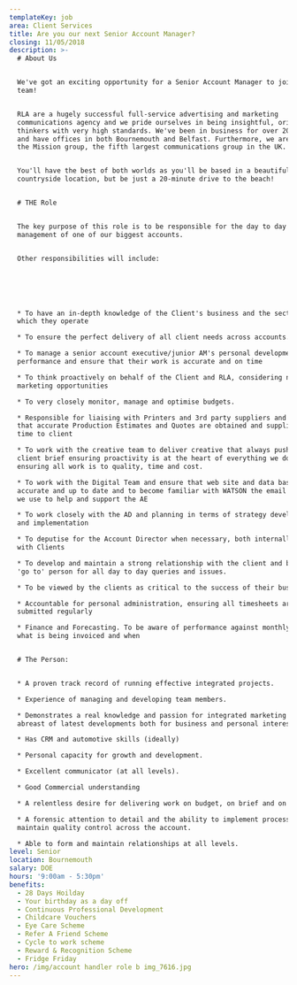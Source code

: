 ```yaml
---
templateKey: job
area: Client Services
title: Are you our next Senior Account Manager?
closing: 11/05/2018
description: >-
  # About Us


  We've got an exciting opportunity for a Senior Account Manager to join our
  team!


  RLA are a hugely successful full-service advertising and marketing
  communications agency and we pride ourselves in being insightful, original
  thinkers with very high standards. We've been in business for over 20 years
  and have offices in both Bournemouth and Belfast. Furthermore, we are part of
  the Mission group, the fifth largest communications group in the UK.


  You'll have the best of both worlds as you'll be based in a beautiful, relaxed
  countryside location, but be just a 20-minute drive to the beach!


  # THE Role


  The key purpose of this role is to be responsible for the day to day
  management of one of our biggest accounts.


  Other responsibilities will include:






  * To have an in-depth knowledge of the Client's business and the sector in
  which they operate

  * To ensure the perfect delivery of all client needs across accounts.

  * To manage a senior account executive/junior AM's personal development and
  performance and ensure that their work is accurate and on time

  * To think proactively on behalf of the Client and RLA, considering new
  marketing opportunities

  * To very closely monitor, manage and optimise budgets.

  * Responsible for liaising with Printers and 3rd party suppliers and ensuring
  that accurate Production Estimates and Quotes are obtained and supplied on
  time to client

  * To work with the creative team to deliver creative that always pushes the
  client brief ensuring proactivity is at the heart of everything we do and
  ensuring all work is to quality, time and cost.

  * To work with the Digital Team and ensure that web site and data bases are
  accurate and up to date and to become familiar with WATSON the email tool that
  we use to help and support the AE

  * To work closely with the AD and planning in terms of strategy development
  and implementation

  * To deputise for the Account Director when necessary, both internally and
  with Clients

  * To develop and maintain a strong relationship with the client and become the
  'go to' person for all day to day queries and issues.

  * To be viewed by the clients as critical to the success of their business.

  * Accountable for personal administration, ensuring all timesheets are
  submitted regularly

  * Finance and Forecasting. To be aware of performance against monthly targets,
  what is being invoiced and when


  # The Person:


  * A proven track record of running effective integrated projects.

  * Experience of managing and developing team members.

  * Demonstrates a real knowledge and passion for integrated marketing and keeps
  abreast of latest developments both for business and personal interest.

  * Has CRM and automotive skills (ideally)

  * Personal capacity for growth and development.

  * Excellent communicator (at all levels).

  * Good Commercial understanding

  * A relentless desire for delivering work on budget, on brief and on time.

  * A forensic attention to detail and the ability to implement process to
  maintain quality control across the account.

  * Able to form and maintain relationships at all levels.
level: Senior
location: Bournemouth
salary: DOE
hours: '9:00am - 5:30pm'
benefits:
  - 28 Days Hoilday
  - Your birthday as a day off
  - Continuous Professional Development
  - Childcare Vouchers
  - Eye Care Scheme
  - Refer A Friend Scheme
  - Cycle to work scheme
  - Reward & Recognition Scheme
  - Fridge Friday
hero: /img/account handler role b img_7616.jpg
---
```


